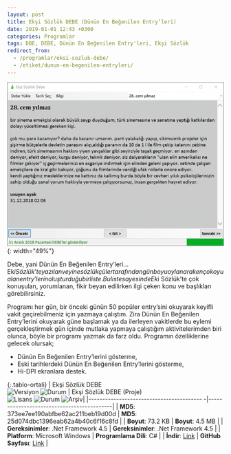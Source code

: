 ```yaml
---
layout: post
title: Ekşi Sözlük DEBE (Dünün En Beğenilen Entry’leri)
date: 2019-01-01 12:43 +0300
categories: Programlar
tags: DBE, DEBE, Dünün En Beğenilen Entry'leri, Ekşi Sözlük
redirect_from:
  - /programlar/eksi-sozluk-debe/
  - /etiket/dunun-en-begenilen-entryleri/
---
```

![eksi-sozluk-debe](/images/programlar/eksi-sozluk-debe.png){: width="49%"}

Debe, yani Dünün En Beğenilen Entry’leri... Ek$i Sözlük’te yazılan ve yine sözlükçüler tarafından gün boyu oylanarak en çok oyu alan entry’lerin oluşturduğu bir liste. Bu liste sayesinde Ek$i Sözlük’te çok konuşulan, yorumlanan, fikir beyan edilirken ilgi çeken konu ve başlıkları görebilirsiniz. 

Programı her gün, bir önceki günün 50 popüler entry’sini okuyarak keyifli vakit geçirebilmeniz için yazmaya çalıştım. Zira Dünün En Beğenilen Entry’lerini okuyarak güne başlamak ya da ilerleyen vakitlerde bu eylemi gerçekleştirmek gün içinde mutlaka yapmaya çalıştığım aktivitelerimden biri olunca, böyle bir programı yazmak da farz oldu. Programın özelliklerine gelecek olursak;

- Dünün En Beğenilen Entry’lerini gösterme,
- Eski tarihlerdeki Dünün En Beğenilen Entry’lerini gösterme,
- Hi-DPI ekranlara destek.

{:.tablo-ortali}
| Ekşi Sözlük DEBE<br>![Versiyon](https://img.shields.io/badge/Versiyon-1.21-blueviolet.svg?style=flat) ![Durum](https://img.shields.io/badge/Durum-Çalışmıyor-red.svg?style=flat) | Ekşi Sözlük DEBE (Proje)<br>![Lisans](https://img.shields.io/badge/Lisans-MIT-blue.svg?style=flat) ![Durum](https://img.shields.io/badge/Proje-Sonlandırıldı-lightgray.svg?style=flat) ![Arşiv](https://img.shields.io/badge/Arşiv-orange.svg?style=flat)|
|----------------------------------------- -|-------------------------------------------|
| **MD5**: 373ee7ee190abfbe62ac211beb19d00d | **MD5**: 25d074dbc1396eab62a4b40c6f16c8fd | 
| **Boyut**: 73.2 KB                       | **Boyut**: 4.5 MB                         |
| **Gereksinimler**: .Net Framework 4.5     | **Gereksinimler**: .Net Framework 4.5     |
| **Platform**: Microsoft Windows           | **Programlama Dili**: C#                  |
| **İndir**: [Link](https://www.dropbox.com/s/n5ql86sxb767yu8/eksi-sozluk-debe.zip?dl=1)         | **GitHub Sayfası**: [Link](https://github.com/Umut-D/Bing-Duvar-Kagidi-Degistirici)                      |